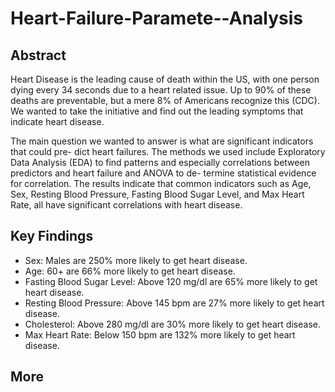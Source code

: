 # Heart-Failure-Paramete--Analysis

## Abstract

Heart Disease is the leading cause of death within the US, with one person dying every 34 seconds due to a heart related issue. Up to 90% of these deaths are preventable, but a mere 8% of Americans recognize this (CDC). We wanted to take the initiative and find out the leading symptoms that indicate heart disease.

The main question we wanted to answer is what are significant indicators that could pre- dict heart failures. The methods we used include Exploratory Data Analysis (EDA) to find patterns and especially correlations between predictors and heart failure and ANOVA to de- termine statistical evidence for correlation. The results indicate that common indicators such as Age, Sex, Resting Blood Pressure, Fasting Blood Sugar Level, and Max Heart Rate, all have significant correlations with heart disease.

## Key Findings

* Sex: Males are 250% more likely to get heart disease.
* Age: 60+ are 66% more likely to get heart disease. 
* Fasting Blood Sugar Level: Above 120 mg/dl are 65% more likely to get heart disease. 
* Resting Blood Pressure: Above 145 bpm are 27% more likely to get heart disease. 
* Cholesterol: Above 280 mg/dl are 30% more likely to get heart disease. 
* Max Heart Rate: Below 150 bpm are 132% more likely to get heart disease.

## More 



